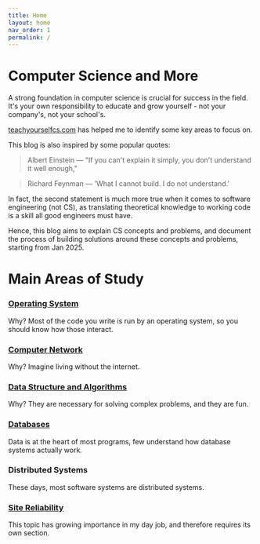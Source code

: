 ```yaml
---
title: Home
layout: home
nav_order: 1
permalink: /
---
```

# Computer Science and More
A strong foundation in computer science is crucial for success in the field. It's your own responsibility to educate and grow yourself - not your company's, not your school's.

[teachyourselfcs.com](https://teachyourselfcs.com/) has helped me to identify some key areas to focus on.

This blog is also inspired by some popular quotes:

> Albert Einstein — "If you can't explain it simply, you don't understand it well enough," 

> Richard Feynman — 'What I cannot build. I do not understand.'

In fact, the second statement is much more true when it comes to software engineering (not CS), as translating theoretical knowledge to working code is a skill all good engineers must have.

Hence, this blog aims to explain CS concepts and problems, and document the process of building solutions around these concepts and problems, starting from Jan 2025.

# Main Areas of Study
### [Operating System](https://isbobby.github.io/2-os/)
Why? Most of the code you write is run by an operating system, so you should know how those interact.

### [Computer Network](https://isbobby.github.io/3-network/)
Why? Imagine living without the internet.

### [Data Structure and Algorithms](https://isbobby.github.io/4-algorithms/)
Why? They are necessary for solving complex problems, and they are fun.

### [Databases](https://isbobby.github.io/5-databases/)
Data is at the heart of most programs, few understand how database systems actually work.

### Distributed Systems
These days, most software systems are distributed systems.

### [Site Reliability](https://isbobby.github.io/6-sre/)
This topic has growing importance in my day job, and therefore requires its own section.